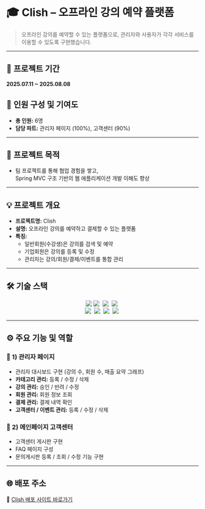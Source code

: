 # 🎓 Clish – 오프라인 강의 예약 플랫폼
 > 오프라인 강의를 예약할 수 있는 플랫폼으로, 관리자와 사용자가 각각 서비스를 이용할 수 있도록 구현했습니다.

---

## 📅 프로젝트 기간
**2025.07.11 ~ 2025.08.08**

## 👥 인원 구성 및 기여도
- **총 인원:** 6명  
- **담당 파트:** 관리자 페이지 (100%), 고객센터 (90%)

---

## 🎯 프로젝트 목적
- 팀 프로젝트를 통해 협업 경험을 쌓고,  
  Spring MVC 구조 기반의 웹 애플리케이션 개발 이해도 향상

---

## 💡 프로젝트 개요
- **프로젝트명:** Clish  
- **설명:** 오프라인 강의를 예약하고 결제할 수 있는 플랫폼  
- **특징:**  
  - 일반회원(수강생)은 강의를 검색 및 예약
  - 기업회원은 강의를 등록 및 수정
  - 관리자는 강의/회원/결제/이벤트를 통합 관리  

---

## 🛠 기술 스택

<div align="center">

<img src="https://img.shields.io/badge/Java-007396.svg?style=for-the-badge&logo=openjdk&logoColor=white" />
<img src="https://img.shields.io/badge/JSP-007396.svg?style=for-the-badge&logo=java&logoColor=white" />&nbsp
<img src="https://img.shields.io/badge/MySQL-4479A1.svg?style=for-the-badge&logo=mysql&logoColor=white" />&nbsp
<img src="https://img.shields.io/badge/Apache%20Tomcat-F8DC75.svg?style=for-the-badge&logo=apachetomcat&logoColor=black" />&nbsp
<br>
<img src="https://img.shields.io/badge/JavaScript-F7DF1E.svg?style=for-the-badge&logo=javascript&logoColor=black" />&nbsp
<img src="https://img.shields.io/badge/jQuery-0769AD.svg?style=for-the-badge&logo=jquery&logoColor=white" />&nbsp
<img src="https://img.shields.io/badge/Ajax-005571.svg?style=for-the-badge&logo=ajax&logoColor=white" />&nbsp
<img src="https://img.shields.io/badge/CSS3-1572B6.svg?style=for-the-badge&logo=css3&logoColor=white" />&nbsp

</div>

---

## ⚙️ 주요 기능 및 역할

### 🧩 1) 관리자 페이지
- 관리자 대시보드 구현 (강의 수, 회원 수, 매출 요약 그래프)
- **카테고리 관리:** 등록 / 수정 / 삭제
- **강의 관리:** 승인 / 반려 / 수정
- **회원 관리:** 회원 정보 조회
- **결제 관리:** 결제 내역 확인
- **고객센터 / 이벤트 관리:** 등록 / 수정 / 삭제  

### 💬 2) 메인페이지 고객센터
- 고객센터 게시판 구현  
- FAQ 페이지 구성  
- 문의게시판 등록 / 조회 / 수정 기능 구현  

---

## 🌐 배포 주소
🔗 [Clish 배포 사이트 바로가기](http://c5d2504t1p1.itwillbs.com/)

